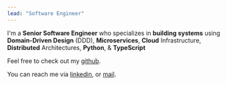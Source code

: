```yaml
---
lead: "Software Engineer"
---
```


I'm a **Senior Software Engineer** who specializes in **building systems** using **Domain-Driven Design** (DDD), **Microservices**, **Cloud** Infrastructure, **Distributed** Architectures, **Python**, & **TypeScript**

Feel free to check out my [github](https://github.com/gastonoterom).

You can reach me via [linkedin](https://www.linkedin.com/in/gaston-otero/), or [mail](mailto:mail@gastonotero.com).
